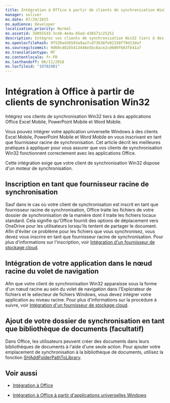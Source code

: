 ```yaml
---
title: Intégration à Office à partir de clients de synchronisation Win32
manager: soliver
ms.date: 07/29/2015
ms.audience: Developer
localization_priority: Normal
ms.assetid: 348555d3-3cd4-4e4a-b5ad-436571c25251
description: Intégrez vos clients de synchronisation Win32 tiers à des applications Office Excel Mobile, PowerPoint Mobile et Word Mobile.
ms.openlocfilehash: 9f520ad36583a9aa7cd73638fe92158f70d13daf
ms.sourcegitcommit: 9d60cd82b5413446e5bc8ace2cd689f683fb41a7
ms.translationtype: MT
ms.contentlocale: fr-FR
ms.lasthandoff: 06/11/2018
ms.locfileid: "19782481"
---
```

# <a name="integrate-with-office-from-win32-sync-clients"></a>Intégration à Office à partir de clients de synchronisation Win32

Intégrez vos clients de synchronisation Win32 tiers à des applications Office Excel Mobile, PowerPoint Mobile et Word Mobile. 
  
Vous pouvez intégrer votre application universelle Windows à des clients Excel Mobile, PowerPoint Mobile et Word Mobile en vous inscrivant en tant que fournisseur racine de synchronisation. Cet article décrit les meilleures pratiques à appliquer pour vous assurer que vos clients de synchronisation Win32 fonctionnent correctement avec les applications Office.
  
Cette intégration exige que votre client de synchronisation Win32 dispose d'un moteur de synchronisation.
  
## <a name="register-as-a-sync-root-provider"></a>Inscription en tant que fournisseur racine de synchronisation

Sauf dans le cas où votre client de synchronisation est inscrit en tant que fournisseur racine de synchronisation, Office traite les fichiers de votre dossier de synchronisation de la manière dont il traite les fichiers locaux standard. Cela signifie qu'Office fournit des options de déplacement vers OneDrive pour les utilisateurs lorsqu'ils tentent de partager le document. Afin d'éviter ce problème pour les fichiers que vous synchronisez, vous devez vous inscrire en tant que fournisseur racine de synchronisation. Pour plus d'informations sur l'inscription, voir [Intégration d'un fournisseur de stockage cloud](https://msdn.microsoft.com/en-us/library/windows/desktop/dn889934%28v=vs.85%29.aspx).
  
## <a name="integrate-your-app-into-the-root-node-of-the-navigation-pane"></a>Intégration de votre application dans le nœud racine du volet de navigation

Afin que votre client de synchronisation Win32 apparaisse sous la forme d'un nœud racine au sein du volet de navigation dans l'Explorateur de fichiers et le sélecteur de fichiers Windows, vous devez intégrer votre application au niveau racine. Pour plus d'informations sur la procédure à suivre, voir [Intégration d'un fournisseur de stockage cloud](https://msdn.microsoft.com/en-us/library/windows/desktop/dn889934%28v=vs.85%29.aspx). 
  
## <a name="add-your-sync-folder-as-a-document-library-optional"></a>Ajout de votre dossier de synchronisation en tant que bibliothèque de documents (facultatif)

Dans Office, les utilisateurs peuvent créer des documents dans leurs bibliothèques de documents à l'aide d'une seule action. Pour ajouter votre emplacement de synchronisation à la bibliothèque de documents, utilisez la fonction [SHAddFolderPathToLibrary](https://msdn.microsoft.com/en-us/library/windows/desktop/dd378432%28v=vs.85%29.aspx). 
  
## <a name="see-also"></a>Voir aussi
<a name="bk_addresources"> </a>

- [Intégration à Office](integrate-with-office.md)
    
- [Intégration à Office à partir d'applications universelles Windows](integrate-with-office-from-windows-universal-apps.md)
    

